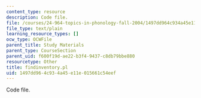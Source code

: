 ```yaml
---
content_type: resource
description: Code file.
file: /courses/24-964-topics-in-phonology-fall-2004/1497dd964c934a45e11e015661c54eef_findinventory.pl
file_type: text/plain
learning_resource_types: []
ocw_type: OCWFile
parent_title: Study Materials
parent_type: CourseSection
parent_uid: f600f19d-ae22-b3f4-9437-c8db79bbe880
resourcetype: Other
title: findinventory.pl
uid: 1497dd96-4c93-4a45-e11e-015661c54eef
---
```

Code file.

